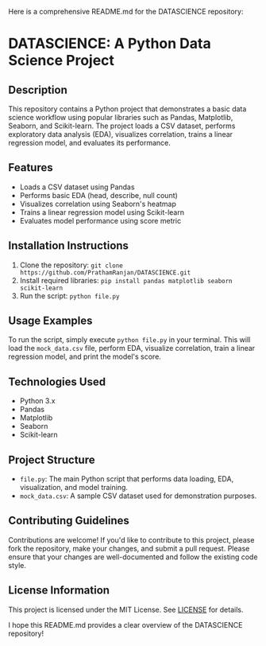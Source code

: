 Here is a comprehensive README.md for the DATASCIENCE repository:

**DATASCIENCE: A Python Data Science Project**
=====================================================

**Description**
---------------

This repository contains a Python project that demonstrates a basic data science workflow using popular libraries such as Pandas, Matplotlib, Seaborn, and Scikit-learn. The project loads a CSV dataset, performs exploratory data analysis (EDA), visualizes correlation, trains a linear regression model, and evaluates its performance.

**Features**
------------

* Loads a CSV dataset using Pandas
* Performs basic EDA (head, describe, null count)
* Visualizes correlation using Seaborn's heatmap
* Trains a linear regression model using Scikit-learn
* Evaluates model performance using score metric

**Installation Instructions**
---------------------------

1. Clone the repository: `git clone https://github.com/PrathamRanjan/DATASCIENCE.git`
2. Install required libraries: `pip install pandas matplotlib seaborn scikit-learn`
3. Run the script: `python file.py`

**Usage Examples**
-----------------

To run the script, simply execute `python file.py` in your terminal. This will load the `mock_data.csv` file, perform EDA, visualize correlation, train a linear regression model, and print the model's score.

**Technologies Used**
---------------------

* Python 3.x
* Pandas
* Matplotlib
* Seaborn
* Scikit-learn

**Project Structure**
--------------------

* `file.py`: The main Python script that performs data loading, EDA, visualization, and model training.
* `mock_data.csv`: A sample CSV dataset used for demonstration purposes.

**Contributing Guidelines**
---------------------------

Contributions are welcome! If you'd like to contribute to this project, please fork the repository, make your changes, and submit a pull request. Please ensure that your changes are well-documented and follow the existing code style.

**License Information**
---------------------

This project is licensed under the MIT License. See [LICENSE](LICENSE) for details.

I hope this README.md provides a clear overview of the DATASCIENCE repository!

